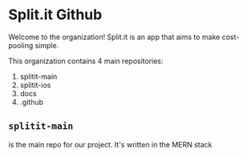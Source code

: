 # Split.it Github

Welcome to the organization! Split.it is an app that aims to make cost-pooling simple.

This organization contains 4 main repositories:

1. splitit-main
2. splitit-ios
3. docs
4. .github

## `splitit-main`

is the main repo for our project. It's written in the MERN stack

<!--

**Here are some ideas to get you started:**

🙋‍♀️ A short introduction - what is your organization all about?
🌈 Contribution guidelines - how can the community get involved?
👩‍💻 Useful resources - where can the community find your docs? Is there anything else the community should know?
🍿 Fun facts - what does your team eat for breakfast?
🧙 Remember, you can do mighty things with the power of [Markdown](https://docs.github.com/github/writing-on-github/getting-started-with-writing-and-formatting-on-github/basic-writing-and-formatting-syntax)
-->
